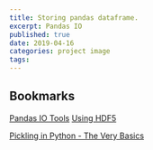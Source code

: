 ```yaml
---
title: Storing pandas dataframe.
excerpt: Pandas IO
published: true
date: 2019-04-16
categories: project image
tags: 
---
```


## Bookmarks

[Pandas IO Tools](https://pandas-docs.github.io/pandas-docs-travis/user_guide/io.html)
[Using HDF5](https://medium.com/@jerilkuriakose/using-hdf5-with-python-6c5242d08773)


[Pickling in Python - The Very Basics](https://ianlondon.github.io/blog/pickling-basics/)